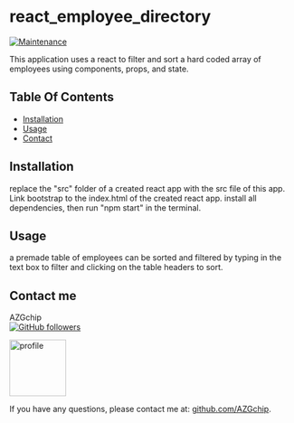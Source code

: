 
# react_employee_directory
          
[![Maintenance](https://img.shields.io/badge/Maintained%3F-no-red.svg)](https://GitHub.com/AZGchip/react_employee_directory/graphs/commit-activity)

      
      
This application uses a react to filter and sort a hard coded array of employees using components, props, and state. 

## Table Of Contents
* [Installation](#Installation)
* [Usage](#Usage)
* [Contact](#contact)

      
## <a name ="Installation"></a> Installation
replace the "src" folder of a created react app with the src file of this app. Link bootstrap to the index.html of the created react app. install all dependencies, then run "npm start" in the terminal.

      
## <a name ="Usage"></a> Usage
a premade table of employees can be sorted and filtered by typing in the text box to filter and clicking on the table headers to sort.

      
## <a name ="contact"></a> Contact me
AZGchip  
[![GitHub followers](https://img.shields.io/github/followers/AZGchip.svg?style=social&label=Follow&maxAge=2592000)](https://github.com/AZGchip?tab=followers)


<img src="https://avatars2.githubusercontent.com/u/60306563?v=4" alt="profile" width="100"/>

If you have any questions, please contact me at:  [github.com/AZGchip](https://github.com/AZGchip). 

